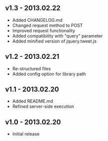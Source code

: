 ## v1.3 - 2013.02.22
* Added CHANGELOG.md
* Changed request method to POST
* Improved request functionality
* Added compatibility with "query" parameter 
* Added minified version of jquery.tweet.js

## v1.2 - 2013.02.21
* Re-structured files
* Added config option for library path

## v1.1 - 2013.02.20
* Added README.md
* Refined server-side execution

## v1.0 - 2013.02.20
* Initial release
